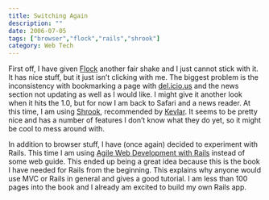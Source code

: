 ```yaml
---
title: Switching Again
description: ""
date: 2006-07-05
tags: ["browser","flock","rails","shrook"]
category: Web Tech
---
```



First off, I have given <a href="https://web.archive.org/web/20131211130938/http://www.flock.com/" target="_blank">Flock</a> another fair shake and I just cannot stick with it.  It has nice stuff, but it just isn’t clicking with me.  The biggest problem is the inconsistency with bookmarking a page with <a href="https://web.archive.org/web/20131211130938/http://del.icio.us/mizidymizark/" target="_blank">del.icio.us</a> and the news section not updating as well as I would like.  I might give it another look when it hits the 1.0, but for now I am back to Safari and a news reader.  At this time, I am using <a href="https://web.archive.org/web/20131211130938/http://www.utsire.com/shrook/" target="_blank">Shrook</a>, recommended by <a href="https://web.archive.org/web/20131211130938/http://www.thewilysnicker.com/" target="_blank">Kevlar</a>.  It seems to be pretty nice and has a number of features I don’t know what they do yet, so it might be cool to mess around with.

In addition to browser stuff, I have (once again) decided to experiment with Rails.  This time I am using <a href="https://web.archive.org/web/20131211130938/http://www.amazon.com/gp/product/097669400X/sr=8-1/qid=1152113341/ref=pd_bbs_1/104-8741431-2292756?ie=UTF8" target="_blank">Agile Web Development with Rails</a> instead of some web guide.  This ended up being a great idea because this is the book I have needed for Rails from the beginning.  This explains why anyone would use MVC or Rails in general and gives a good tutorial.  I am less than 100 pages into the book and I already am excited to build my own Rails app.
